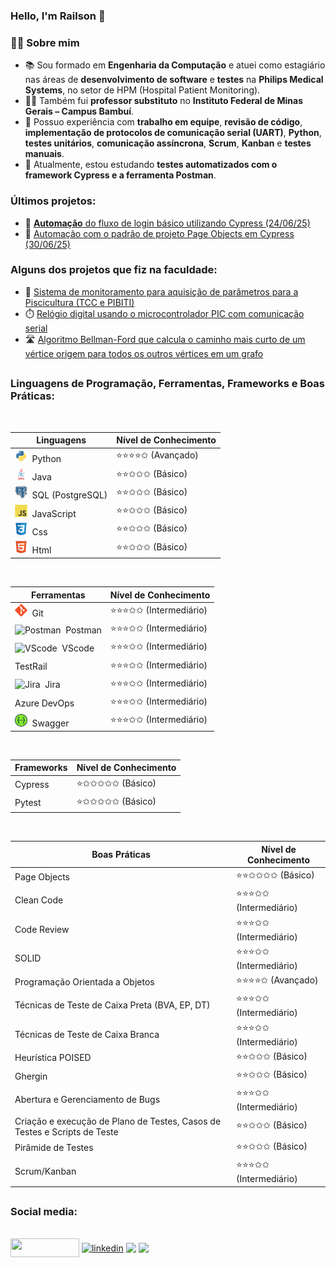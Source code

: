 ### Hello, I'm Railson 👋

<h3 align="left">👨‍💻 Sobre mim</h3>

<ul>
  <li>📚 Sou formado em <strong>Engenharia da Computação</strong> e atuei como estagiário nas áreas de <strong>desenvolvimento de software</strong> e <strong>testes</strong> na <strong>Philips Medical Systems</strong>, no setor de HPM (Hospital Patient Monitoring).</li>
  
  <li>👨‍🏫 Também fui <strong>professor substituto</strong> no <strong>Instituto Federal de Minas Gerais – Campus Bambuí</strong>.</li>
  
  <li>🤝 Possuo experiência com <strong>trabalho em equipe</strong>, <strong>revisão de código</strong>, <strong>implementação de protocolos de comunicação serial (UART)</strong>, <strong>Python</strong>, <strong>testes unitários</strong>, <strong>comunicação assíncrona</strong>, <strong>Scrum</strong>, <strong>Kanban</strong> e <strong>testes manuais</strong>.</li>
  
  <li>🚀 Atualmente, estou estudando <strong>testes automatizados com o framework Cypress e a ferramenta Postman</strong>.</li>
</ul>

<h3 align="left">Últimos projetos:</h3>

<ul>
  <li>
    🔐 <a href="https://github.com/Railson95/qa-login-the-internet.herokuapp-cypress" target="_blank">
      <strong>Automação</strong> do fluxo de login básico utilizando Cypress (24/06/25)
    </a>
  </li>
  <li>
    🧪 <a href="https://github.com/Railson95/qa-soucedemo-automation-cypress" target="_blank">
      Automação com o padrão de projeto Page Objects em Cypress (30/06/25)
    </a>
  </li>
</ul>

<h3 align="left">Alguns dos projetos que fiz na faculdade:</h3>

<ul>
  <li>
    📡 <a href="https://github.com/Railson95/Fish-farming-system" target="_blank">
       Sistema de monitoramento para aquisição de parâmetros para a Piscicultura (TCC e PIBITI)
    </a>
  </li>
  <li>
    ⏱️ <a href="https://github.com/Railson95/CommunicationSerial-Clock-With-Buttons" target="_blank">
      Relógio digital usando o microcontrolador PIC com comunicação serial
    </a>
  </li>
  <li>
    🛣️ <a href="https://github.com/Railson95/Algorithm-Bellman-Ford" target="_blank">
      Algoritmo Bellman-Ford que calcula o caminho mais curto de um vértice origem para todos os outros vértices em um grafo
    </a>
  </li>
</ul>

##
<h3 align="left">Linguagens de Programação, Ferramentas, Frameworks e Boas Práticas:</h3>

<br>

<table>
  <thead>
    <tr>
      <th>Linguagens</th>
      <th>Nível de Conhecimento</th>
    </tr>
  </thead>
  <tbody>
    <tr>
      <td>
        <img alt="Python" height="20" width="20" src="https://raw.githubusercontent.com/devicons/devicon/master/icons/python/python-original.svg">
        &nbsp;Python
      </td>
      <td>⭐⭐⭐⭐✩ (Avançado)</td>
    </tr>
    <tr>
      <td>
        <img alt="Java" height="20" width="20" src="https://github.com/devicons/devicon/blob/master/icons/java/java-original-wordmark.svg">
        &nbsp;Java
      </td>
      <td>⭐⭐✩✩✩ (Básico)</td>
    </tr>
    <tr>
      <td>
        <img alt="SQL" height="20" width="20" src="https://github.com/devicons/devicon/blob/master/icons/postgresql/postgresql-original.svg">
        &nbsp;SQL (PostgreSQL)
      </td>
      <td>⭐⭐✩✩✩ (Básico)</td>
    </tr>
    <tr>
      <td>
        <img alt="JavaScript" height="20" width="20" src="https://raw.githubusercontent.com/devicons/devicon/master/icons/javascript/javascript-original.svg">
        &nbsp;JavaScript
      </td>
      <td>⭐⭐✩✩✩ (Básico)</td>
    </tr>
    <tr>
      <td>
        <img alt="Css" height="20" width="20" src="https://raw.githubusercontent.com/devicons/devicon/master/icons/css3/css3-original.svg">
        &nbsp;Css 
      </td>
      <td>⭐⭐✩✩✩ (Básico)</td>
    </tr>
    <tr>
      <td>
        <img alt="Html" height="20" width="20" src="https://raw.githubusercontent.com/devicons/devicon/master/icons/html5/html5-original.svg">
        &nbsp;Html 
      </td>
      <td>⭐⭐✩✩✩ (Básico)</td>
    </tr>
  </tbody>
</table>

<br>

<table>
  <thead>
    <tr>
      <th>Ferramentas</th>
      <th>Nível de Conhecimento</th>
    </tr>
  </thead>
  <tbody>
    <tr>
      <td>
        <img alt="Git" height="20" width="20" src="https://raw.githubusercontent.com/devicons/devicon/master/icons/git/git-original.svg" />
        &nbsp;Git
      </td>
      <td>⭐⭐⭐✩✩ (Intermediário)</td>
    </tr>
    <tr>
      <td>
        <img alt="Postman" height="20" width="20" src="https://www.vectorlogo.zone/logos/getpostman/getpostman-icon.svg" />
        &nbsp;Postman
      </td>
      <td>⭐⭐⭐✩✩ (Intermediário)</td>
    </tr>
    <tr>
      <td>
        <img alt="VScode" height="20" width="20" src="https://www.vectorlogo.zone/logos/visualstudio_code/visualstudio_code-icon.svg" />
        &nbsp;VScode
      </td>
      <td>⭐⭐⭐✩✩ (Intermediário)</td>
    </tr>
    <tr>
      <td>
       TestRail
      </td>
      <td>⭐⭐⭐✩✩ (Intermediário)</td>
    </tr>
    <tr>
      <td>
        <img alt="Jira" height="20" width="20" src="https://www.vectorlogo.zone/logos/atlassian_jira/atlassian_jira-icon.svg" />
        &nbsp;Jira
      </td>
      <td>⭐⭐⭐✩✩ (Intermediário)</td>
    </tr>
    <tr>
      <td>
        Azure DevOps
      </td>
      <td>⭐⭐⭐✩✩ (Intermediário)</td>
    </tr>
    <tr>
      <td>
        <img alt="Swagger" height="20" width="20" src="https://raw.githubusercontent.com/devicons/devicon/master/icons/swagger/swagger-original.svg" />
        &nbsp;Swagger
      </td>
      <td>⭐⭐⭐✩✩ (Intermediário)</td>
    </tr>
  </tbody>
</table>

<br>

<table>
  <thead>
    <tr>
      <th>Frameworks</th>
      <th>Nível de Conhecimento</th>
    </tr>
  </thead>
  <tbody>
    <tr>
      <td>
        Cypress
      </td>
      <td>⭐✩✩✩✩✩ (Básico)</td>
    </tr>
    <tr>
      <td>
        Pytest
      </td>
      <td>⭐✩✩✩✩✩ (Básico)</td>
    </tr>
  </tbody>
</table>

<br>

<table>
  <thead>
    <tr>
      <th>Boas Práticas</th>
      <th>Nível de Conhecimento</th>
    </tr>
  </thead>
  <tbody>
    <tr>
      <td>
        Page Objects
      </td>
      <td>⭐⭐✩✩✩✩ (Básico)</td>
    </tr>
    <tr>
      <td>
        Clean Code
      </td>
      <td>⭐⭐⭐✩✩ (Intermediário)</td>
    </tr>
    <tr>
      <td>
        Code Review
      </td>
      <td>⭐⭐⭐✩✩ (Intermediário)</td>
    </tr>
    <tr>
      <td>
        SOLID
      </td>
      <td>⭐⭐⭐✩✩ (Intermediário)</td>
    </tr>
    <tr>
      <td>
        Programação Orientada a Objetos
      </td>
      <td>⭐⭐⭐⭐✩ (Avançado)</td>
    </tr>
    <tr>
      <td>
        Técnicas de Teste de Caixa Preta (BVA, EP, DT)
      </td>
      <td>⭐⭐⭐✩✩ (Intermediário)</td>
    </tr>
    <tr>
      <td>
        Técnicas de Teste de Caixa Branca 
      </td>
      <td>⭐⭐⭐✩✩ (Intermediário)</td>
    </tr>
     <tr>
      <td>
        Heurística POISED
      </td>
      <td>⭐⭐✩✩✩ (Básico)</td>
    </tr>
    <tr>
      <td>
        Ghergin
      </td>
      <td>⭐⭐✩✩✩ (Básico)</td>
    </tr>
    <tr>
      <td>
        Abertura e Gerenciamento de Bugs
      </td>
      <td>⭐⭐⭐✩✩ (Intermediário)</td>
    </tr>
    <tr>
      <td>
        Criação e execução de Plano de Testes, Casos de Testes e Scripts de Teste
      </td>
      <td>⭐⭐✩✩✩ (Básico)</td>
    </tr>
    <tr>
      <td>
        Pirâmide de Testes
      </td>
      <td>⭐⭐✩✩✩ (Básico)</td>
    </tr>
    <tr>
      <td>
        Scrum/Kanban
      </td>
      <td>⭐⭐⭐✩✩ (Intermediário)</td>
    </tr>
  </tbody>
</table>

##

  <div> 
    <h3 align="left">Social media:</h3>
    <div style="display: inline_block"><br>
      <a href="https://www.facebook.com/railson.martins.5" target="_blank"><img align="center"  src="https://img.shields.io/badge/Facebook-1877F2?style=for-the-badge&logo=facebook&logoColor=white" height="30" width="110" ></a>
     <a href="https://www.linkedin.com/in/railson-martins-543b68140/" target="blank"><img align="center" src="https://img.shields.io/badge/LinkedIn-0077B5?style=for-the-badge&logo=linkedin&logoColor=white" alt="linkedin" height="30" width="110" /></a>
      <a href="https://api.whatsapp.com/send?phone=5535999839730&text=Ol%C3%A1!%20Cheguei%20aqui%20pelo%20seu%20GitHub!" target="_blank"><img align="center"                src="https://img.shields.io/badge/WhatsApp-25D366?style=for-the-badge&logo=whatsapp&logoColor=white"></a> 
      <a href = "mailto:railsonmartins1970i@gmail.com"><img align="center" src="https://img.shields.io/badge/-Gmail-%23333?style=for-the-badge&logo=gmail&logoColor=white" target="_blank" ></a>

</div>


 

  


